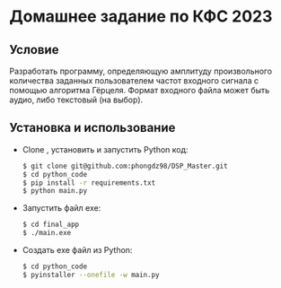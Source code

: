 # Домашнее задание по КФС 2023

## Условие
Разработать программу, определяющую амплитуду произвольного количества заданных пользователем частот входного сигнала с помощью алгоритма Гёрцеля. Формат входного файла может быть аудио, либо текстовый (на выбор).

## Установка и использование

* Clone , установить и запустить Python код:

    ```sh
  $ git clone git@github.com:phongdz98/DSP_Master.git
  $ cd python_code
  $ pip install -r requirements.txt
  $ python main.py
    ```
* Запустить файл exe:
    ```sh
    $ cd final_app
  $ ./main.exe
    ```
* Создать exe файл из Python:
    ```sh
    $ cd python_code
  $ pyinstaller --onefile -w main.py
    ```

